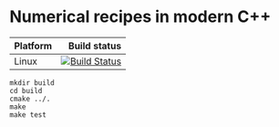 # Numerical recipes in modern C++


Platform | Build status
---------|-------------:
Linux | [![Build Status](https://travis-ci.org/plang85/numerical_recipes_modern_cpp.svg?branch=master)](https://travis-ci.org/plang85/numerical_recipes_modern_cpp)

```
mkdir build
cd build
cmake ../.
make
make test
```
